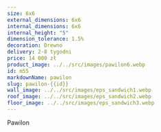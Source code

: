 ```yaml
---
size: 6x6
external_dimensions: 6x6
internal_dimensions: 6x6
internal_height: "5"
dimension_tolerance: 1.5%
decoration: Drewno
delivery: 2-8 tygodni
price: 14 000 zł
product_image: ../../src/images/pawilon6.webp
id: m55
markdownName: pawilon
slug: pawilon-{{id}}
wall_image: ../../src/images/eps_sandwich1.webp
roof_image: ../../src/images/eps_sandwich2.webp
floor_image: ../../src/images/eps_sandwich3.webp
---
```

Pawilon
